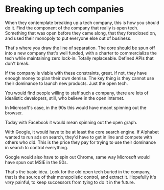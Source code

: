 # Breaking up tech companies
When they contemplate breaking up a tech company, this is how you should do it. Find the component of the company that really is open tech. Something that was open before they came along, that they foreclosed on, and used their monopoly to put everyone else out of business.

That's where you draw the line of separation. The core should be spun off into a new company that's well funded, with a charter to commercialize the tech while maintaining zero lock-in. Totally replaceable. Defined APIs that don't break.

If the company is viable with these constraints, great. If not, they have enough money to plan their own demise. The key thing is they cannot use their dominance to launch new products. Just the open tech.

You would find people willing to staff such a company, there are lots of idealistic developers, still, who believe in the open internet.

In Microsoft's case, in the 90s this would have meant spinning out the browser. 

Today with Facebook it would mean spinning out the open graph.

With Google, it would have to be at least the core search engine. If Alphabet wanted to run ads on search, they'd have to get in line and compete with others who did. This is the price they pay for trying to use their dominance in search to control everything.

Google would also have to spin out Chrome, same way Microsoft would have spun out MSIE in the 90s.

That's the basic idea. Look for the old open tech buried in the company, that is the source of their monopolistic control, and extract it. Hopefully it's <i>very</i> painful, to keep successors from tying to do it in the future.

